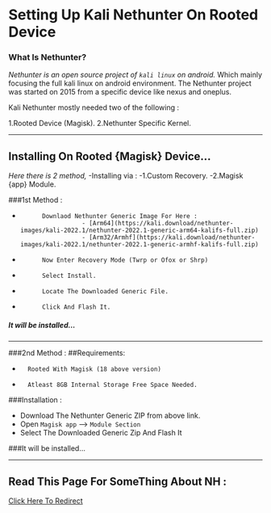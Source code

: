 # Setting Up **Kali Nethunter** On Rooted Device

### What Is Nethunter?
 
*Nethunter is an open source project of `kali linux` on android.*
Which mainly focusing the full kali linux on android environment.
The Nethunter project was started on 2015 from a specific device like nexus and oneplus.

Kali Nethunter mostly needed two of the following : 

  1.Rooted Device (Magisk).
  2.Nethunter Specific Kernel.

* * *

## Installing On Rooted {Magisk} Device...

   *Here there is 2 method,*
    -Installing via :
          -1.Custom Recovery.
          -2.Magisk {app} Module.

###1st Method : 

*           Downlaod Nethunter Generic Image For Here : 
                       - [Arm64](https://kali.download/nethunter-images/kali-2022.1/nethunter-2022.1-generic-arm64-kalifs-full.zip)
                       - [Arm32/Armhf](https://kali.download/nethunter-images/kali-2022.1/nethunter-2022.1-generic-armhf-kalifs-full.zip)

*           Now Enter Recovery Mode (Twrp or Ofox or Shrp)
*           Select Install.
*           Locate The Downloaded Generic File.
*           Click And Flash It.

##### It will be installed...
* * *
###2nd Method :
   ##Requirements: 
*       Rooted With Magisk (18 above version)
*       Atleast 8GB Internal Storage Free Space Needed.

###Installation : 

* Download The Nethunter Generic ZIP from above link.
* Open `Magisk app` --> `Module Section`
* Select The Downloaded Generic Zip And Flash It

###It will be installed...

* * *

## Read This Page For SomeThing About NH : 

[Click Here To Redirect](nh-utils.md)
